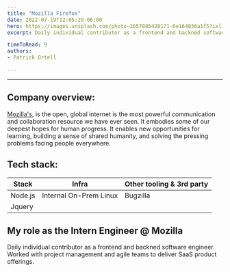 ```yaml
---
title: "Mozilla Firefox"
date: 2022-07-19T12:05:29-06:00
hero: https://images.unsplash.com/photo-1657885428171-0e164036a1f5?ixlib=rb-1.2.1&ixid=MnwxMjA3fDB8MHxwaG90by1wYWdlfHx8fGVufDB8fHx8&auto=format&fit=crop&w=1162&q=80
excerpt: Daily individual contributor as a frontend and backned software engineer. Worked with project management and agile teams to deliver SaaS product offerings.

timeToRead: 9
authors:
- Patrick Ortell

---
```

---
## Company overview:
 [Mozilla's](https://www.mozilla.org/en-US/about/manifesto/), is the open, global internet is the most powerful communication and collaboration resource we have ever seen. It embodies some of our deepest hopes for human progress. It enables new opportunities for learning, building a sense of shared humanity, and solving the pressing problems facing people everywhere.


## Tech stack:
  |Stack                |Infra                          |Other tooling & 3rd party   
  |----------------|-------------------------------|-----------------------------|
  |Node.js|  Internal On-Prem Linux          |Bugzilla            |
  |Jquery          |            |            |



## My role as the Intern Engineer @ Mozilla
Daily individual contributor as a frontend and backned software engineer. Worked with project management and agile teams to deliver SaaS product offerings.


